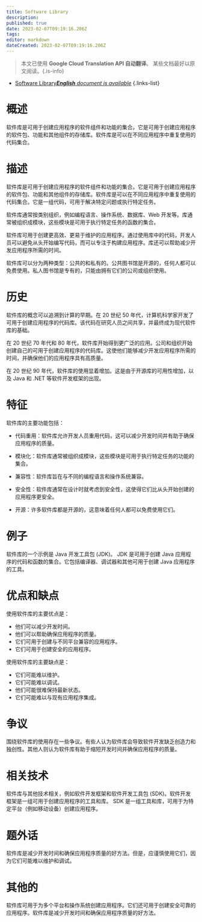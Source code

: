 ```yaml
---
title: Software Library
description: 
published: true
date: 2023-02-07T09:19:16.206Z
tags: 
editor: markdown
dateCreated: 2023-02-07T09:19:16.206Z
---
```


> 本文已使用 **Google Cloud Translation API 自动翻译**。
某些文档最好以原文阅读。{.is-info}



- [Software Library***English** document is available*](/en/Knowledge-base/Dictionary/software-library)
{.links-list}


# 概述
软件库是可用于创建应用程序的软件组件和功能的集合。它是可用于创建应用程序的软件包、功能和其他组件的存储库。软件库是可以在不同应用程序中重复使用的代码集合。

# 描述
软件库是可用于创建应用程序的软件组件和功能的集合。它是可用于创建应用程序的软件包、功能和其他组件的存储库。软件库是可以在不同应用程序中重复使用的代码集合。它是一组代码，可用于解决特定问题或执行特定任务。

软件库通常按类别组织，例如编程语言、操作系统、数据库、Web 开发等。库通常被组织成模块，这些模块是可用于执行特定任务的函数的集合。

软件库可用于创建更高效、更易于维护的应用程序。通过使用库中的代码，开发人员可以避免从头开始编写代码，而可以专注于构建应用程序。库还可以帮助减少开发应用程序所需的时间。

软件库可以分为两种类型：公共的和私有的。公共图书馆是开源的，任何人都可以免费使用。私人图书馆是专有的，只能由拥有它们的公司或组织使用。

# 历史
软件库的概念可以追溯到计算的早期。在 20 世纪 50 年代，计算机科学家开发了可用于创建应用程序的代码库。该代码在研究人员之间共享，并最终成为现代软件库的基础。

在 20 世纪 70 年代和 80 年代，软件库开始得到更广泛的应用。公司和组织开始创建自己的可用于创建应用程序的代码库。这使他们能够减少开发应用程序所需的时间，并确保他们的应用程序具有高质量。

在 20 世纪 90 年代，软件库的使用显着增加。这是由于开源库的可用性增加，以及 Java 和 .NET 等软件开发框架的出现。

# 特征
软件库的主要功能包括：

- 代码重用：软件库允许开发人员重用代码，这可以减少开发时间并有助于确保应用程序的质量。

- 模块化：软件库通常被组织成模块，这些模块是可用于执行特定任务的功能的集合。

- 兼容性：软件库旨在与不同的编程语言和操作系统兼容。

- 安全性：软件库通常在设计时就考虑到安全性，这使得它们比从头开始创建的应用程序更安全。

- 开源：许多软件库都是开源的，这意味着任何人都可以免费使用它们。

# 例子
软件库的一个示例是 Java 开发工具包 (JDK)。 JDK 是可用于创建 Java 应用程序的代码和函数的集合。它包括编译器、调试器和其他可用于创建 Java 应用程序的工具。

# 优点和缺点
使用软件库的主要优点是：

- 他们可以减少开发时间。
- 他们可以帮助确保应用程序的质量。
- 它们可用于创建与不同平台兼容的应用程序。
- 它们可用于创建安全的应用程序。

使用软件库的主要缺点是：

- 它们可能难以维护。
- 它们可能难以调试。
- 他们可能很难保持最新状态。
- 它们可能难以与现有应用程序集成。

# 争议
围绕软件库的使用存在一些争议。有些人认为软件库会导致软件开发缺乏创造力和独创性。其他人则认为软件库有助于缩短开发时间并确保应用程序的质量。

# 相关技术
软件库与其他技术相关，例如软件开发框架和软件开发工具包 (SDK)。软件开发框架是一组可用于创建应用程序的工具和库。 SDK 是一组工具和库，可用于为特定平台（例如移动设备）创建应用程序。

# 题外话
软件库是减少开发时间和确保应用程序质量的好方法。但是，应谨慎使用它们，因为它们可能难以维护和调试。

# 其他的
软件库可用于为多个平台和操作系统创建应用程序。它们还可用于创建安全可靠的应用程序。软件库是减少开发时间和确保应用程序质量的好方法。